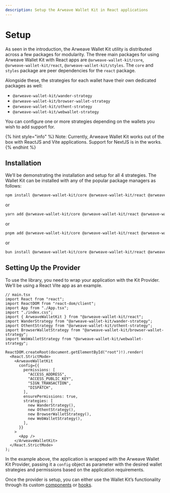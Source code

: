 ```yaml
---
description: Setup the Arweave Wallet Kit in React applications
---
```


# Setup

As seen in the introduction, the Arweave Wallet Kit utility is distributed across a few packages for modularity. The three main packages for using Arweave Wallet Kit with React apps are `@arweave-wallet-kit/core`, `@arweave-wallet-kit/react`, `@arweave-wallet-kit/styles`. The `core` and `styles` package are peer dependencies for the `react` package.

Alongside these, the strategies for each wallet have their own dedicated packages as well:

* `@arweave-wallet-kit/wander-strategy`
* `@arweave-wallet-kit/browser-wallet-strategy`
* `@arweave-wallet-kit/othent-strategy`
* `@arweave-wallet-kit/webwallet-strategy`

You can configure one or more strategies depending on the wallets you wish to add support for.

{% hint style="info" %}
Note: Currently, Arweave Wallet Kit works out of the box with ReactJS and Vite applications. Support for NextJS is in the works.
{% endhint %}

## Installation

We’ll be demonstrating the installation and setup for all 4 strategies. The Wallet Kit can be installed with any of the popular package managers as follows:

```sh
npm install @arweave-wallet-kit/core @arweave-wallet-kit/react @arweave-wallet-kit/styles @arweave-wallet-kit/wander-strategy @arweave-wallet-kit/browser-wallet-strategy @arweave-wallet-kit/othent-strategy @arweave-wallet-kit/webwallet-strategy
```

or

```sh
yarn add @arweave-wallet-kit/core @arweave-wallet-kit/react @arweave-wallet-kit/styles @arweave-wallet-kit/wander-strategy @arweave-wallet-kit/browser-wallet-strategy @arweave-wallet-kit/othent-strategy @arweave-wallet-kit/webwallet-strategy
```

or

```sh
pnpm add @arweave-wallet-kit/core @arweave-wallet-kit/react @arweave-wallet-kit/styles @arweave-wallet-kit/wander-strategy @arweave-wallet-kit/browser-wallet-strategy @arweave-wallet-kit/othent-strategy @arweave-wallet-kit/webwallet-strategy
```

or

```sh
bun install @arweave-wallet-kit/core @arweave-wallet-kit/react @arweave-wallet-kit/styles @arweave-wallet-kit/wander-strategy @arweave-wallet-kit/browser-wallet-strategy @arweave-wallet-kit/othent-strategy @arweave-wallet-kit/webwallet-strategy
```

## Setting Up the Provider

To use the library, you need to wrap your application with the Kit Provider. We’ll be using a React Vite app as an example.

```tsx
// main.tsx
import React from "react";
import ReactDOM from "react-dom/client";
import App from "./App.tsx";
import "./index.css";
import { ArweaveWalletKit } from "@arweave-wallet-kit/react";
import WanderStrategy from "@arweave-wallet-kit/wander-strategy";
import OthentStrategy from "@arweave-wallet-kit/othent-strategy";
import BrowserWalletStrategy from "@arweave-wallet-kit/browser-wallet-strategy";
import WebWalletStrategy from "@arweave-wallet-kit/webwallet-strategy";

ReactDOM.createRoot(document.getElementById("root")!).render(
  <React.StrictMode>
    <ArweaveWalletKit
      config={{
        permissions: [
          "ACCESS_ADDRESS",
          "ACCESS_PUBLIC_KEY",
          "SIGN_TRANSACTION",
          "DISPATCH",
        ],
        ensurePermissions: true,
        strategies: [
          new WanderStrategy(),
          new OthentStrategy(),
          new BrowserWalletStrategy(),
          new WebWalletStrategy(),
        ],
      }}
    >
      <App />
    </ArweaveWalletKit>
  </React.StrictMode>
);
```

In the example above, the application is wrapped with the Arweave Wallet Kit Provider, passing it a `config` object as parameter with the desired wallet strategies and permissions based on the application requirements.

Once the provider is setup, you can either use the Wallet Kit’s functionality through its custom [components](connect-button.md) or [hooks](hooks.md).

